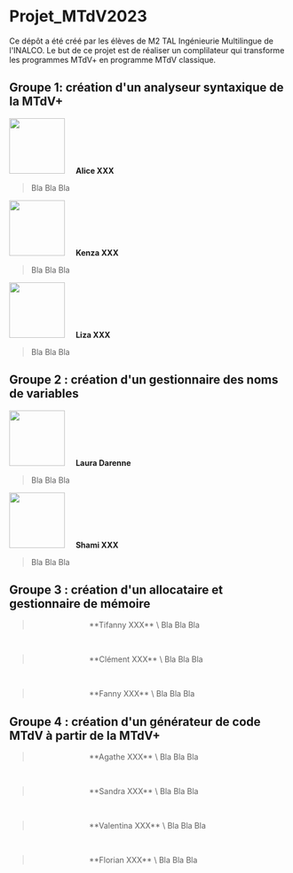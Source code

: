 # Projet_MTdV2023

Ce dépôt a été créé par les élèves de M2 TAL Ingénieurie Multilingue de l'INALCO. Le but de ce projet est de réaliser un complilateur qui transforme les programmes MTdV+ en programme MTdV classique.

## Groupe 1: création d'un analyseur syntaxique de la MTdV+

<img src="/../page/images/alice.jpg" width=100px> &nbsp; &nbsp; **Alice XXX**
> Bla
> Bla
> Bla

<img src="/../page/images/kenza.jpg" width=100px> &nbsp; &nbsp; **Kenza XXX**
> Bla
> Bla
> Bla

<img src="/../page/images/liza.jpg" width=100px> &nbsp; &nbsp; **Liza XXX**
> Bla
> Bla
> Bla

## Groupe 2 : création d'un gestionnaire des noms de variables

<img src="/../page/images/laura.jpg" width=100px> &nbsp; &nbsp; **Laura Darenne**
> Bla
> Bla
> Bla

<img src="/../page/images/shami.jpg" width=100px> &nbsp; &nbsp; **Shami XXX**
> Bla
> Bla
> Bla 

## Groupe 3 : création d'un allocataire et gestionnaire de mémoire

> <img src="/../page/images/tifanny.png" width="100" height="1OO" />
> **Tifanny XXX** \
> Bla Bla Bla

<br>

> <img src="/../page/images/clement.jpg" width="100" height="1OO" />
> **Clément XXX** \
> Bla Bla Bla

<br>

> <img src="/../page/images/fanny.jpg" width="100" height="1OO" />
> **Fanny XXX** \
> Bla Bla Bla

## Groupe 4 : création d'un générateur de code MTdV à partir de la MTdV+

> <img src="/../page/images/agathe.png" width="100" height="1OO" />
> **Agathe XXX** \
> Bla Bla Bla

<br>

> <img src="/../page/images/sandra.jpg" width="100" height="1OO" />
> **Sandra XXX** \
> Bla Bla Bla

<br>

> <img src="/../page/images/valentina.jpg" width="100" height="1OO" />
> **Valentina XXX** \
> Bla Bla Bla

<br>

> <img src="/../page/images/florian.jpg" width="100" height="1OO" />
> **Florian XXX** \
> Bla Bla Bla
